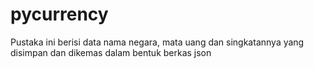 # pycurrency
Pustaka ini berisi data nama negara, mata uang dan singkatannya yang disimpan dan dikemas dalam bentuk berkas json
